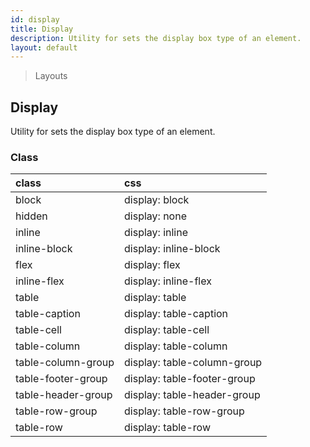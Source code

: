 ```yaml
---
id: display
title: Display
description: Utility for sets the display box type of an element.
layout: default
---
```


> Layouts

## Display

Utility for sets the display box type of an element.

### Class

| <span class="px-3 py-1 text-white bg-charcoal-100 rounded-full">class</span> | <span class="px-3 py-1 text-white bg-charcoal-100 rounded-full">css</span> |
|:--|:--|
| block | display: block |
| hidden | display: none |
| inline | display: inline |
| inline-block | display: inline-block |
| flex | display: flex |
| inline-flex | display: inline-flex |
| table | display: table |
| table-caption | display: table-caption |
| table-cell | display: table-cell |
| table-column | display: table-column |
| table-column-group | display: table-column-group |
| table-footer-group | display: table-footer-group |
| table-header-group | display: table-header-group |
| table-row-group | display: table-row-group |
| table-row | display: table-row |

